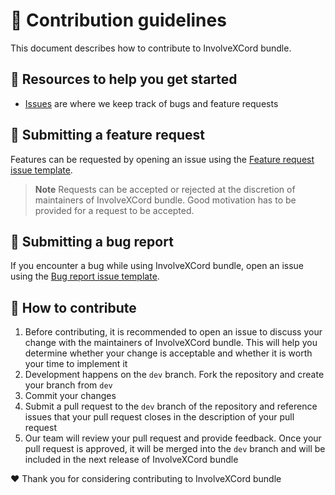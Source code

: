# 👋 Contribution guidelines

This document describes how to contribute to InvolveXCord bundle.

## 📖 Resources to help you get started

* [Issues](https://github.com/involvexcord/involvexcord-bundle/issues) are where we keep track of bugs and feature requests

## 🙏 Submitting a feature request

Features can be requested by opening an issue using the
[Feature request issue template](https://github.com/involvexcord/involvexcord-bundle/issues/new?assignees=&labels=Feature+request&projects=&template=feature_request.yml&title=feat%3A+).

> **Note**
> Requests can be accepted or rejected at the discretion of maintainers of InvolveXCord bundle.
> Good motivation has to be provided for a request to be accepted.

## 🐞 Submitting a bug report

If you encounter a bug while using InvolveXCord bundle, open an issue using the
[Bug report issue template](https://github.com/involvexcord/involvexcord-bundle/issues/new?assignees=&labels=Bug+report&projects=&template=bug_report.yml&title=bug%3A+).

## 📝 How to contribute

1. Before contributing, it is recommended to open an issue to discuss your change
   with the maintainers of InvolveXCord bundle. This will help you determine whether your change is acceptable
   and whether it is worth your time to implement it
2. Development happens on the `dev` branch. Fork the repository and create your branch from `dev`
3. Commit your changes
4. Submit a pull request to the `dev` branch of the repository and reference issues
   that your pull request closes in the description of your pull request
5. Our team will review your pull request and provide feedback. Once your pull request is approved,
   it will be merged into the `dev` branch and will be included in the next release of InvolveXCord bundle

❤️ Thank you for considering contributing to InvolveXCord bundle
